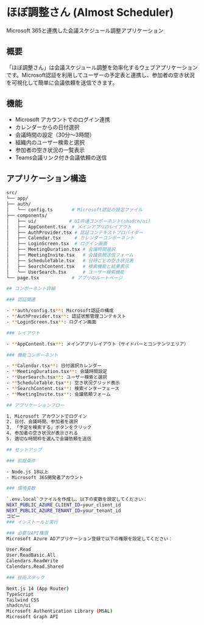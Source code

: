 # ほぼ調整さん (Almost Scheduler)

Microsoft 365と連携した会議スケジュール調整アプリケーション

## 概要

「ほぼ調整さん」は会議スケジュール調整を効率化するウェブアプリケーションです。Microsoft認証を利用してユーザーの予定表と連携し、参加者の空き状況を可視化して簡単に会議依頼を送信できます。

## 機能

- Microsoft アカウントでのログイン連携
- カレンダーからの日付選択
- 会議時間の設定（30分〜3時間）
- 組織内のユーザー検索と選択
- 参加者の空き状況の一覧表示
- Teams会議リンク付き会議依頼の送信

## アプリケーション構造
```bash
src/
└── app/
├── auth/
│   └── config.ts       # Microsoft認証の設定ファイル
├── components/
│   ├── ui/            # UI共通コンポーネント(shadcn/ui)
│   ├── AppContent.tsx  # メインアプリのレイアウト
│   ├── AuthProvider.tsx # 認証コンテキストプロバイダー
│   ├── Calendar.tsx     # カレンダーコンポーネント
│   ├── LoginScreen.tsx  # ログイン画面
│   ├── MeetingDuration.tsx # 会議時間選択
│   ├── MeetingInvite.tsx   # 会議依頼送信フォーム
│   ├── ScheduleTable.tsx   # 日時ごとの空き状況表
│   ├── SearchContent.tsx   # 検索機能と結果表示
│   └── UserSearch.tsx      # ユーザー検索機能
└── page.tsx            # アプリのルートページ

## コンポーネント詳細

### 認証関連

- **auth/config.ts**: Microsoft認証の構成
- **AuthProvider.tsx**: 認証状態管理コンテキスト
- **LoginScreen.tsx**: ログイン画面

### レイアウト

- **AppContent.tsx**: メインアプリレイアウト（サイドバーとコンテンツエリア）

### 機能コンポーネント

- **Calendar.tsx**: 日付選択カレンダー
- **MeetingDuration.tsx**: 会議時間設定
- **UserSearch.tsx**: ユーザー検索と選択
- **ScheduleTable.tsx**: 空き状況グリッド表示
- **SearchContent.tsx**: 検索インターフェース
- **MeetingInvite.tsx**: 会議依頼フォーム

## アプリケーションフロー

1. Microsoft アカウントでログイン
2. 日付、会議時間、参加者を選択
3. 「予定を検索する」ボタンをクリック
4. 参加者の空き状況が表示される
5. 適切な時間枠を選んで会議依頼を送信

## セットアップ

### 前提条件

- Node.js 18以上
- Microsoft 365開発者アカウント

### 環境変数

`.env.local`ファイルを作成し、以下の変数を設定してください：
NEXT_PUBLIC_AZURE_CLIENT_ID=your_client_id
NEXT_PUBLIC_AZURE_TENANT_ID=your_tenant_id
コピー
### インストールと実行

### 必要なAPI権限
Microsoft Azure ADアプリケーション登録で以下の権限を設定してください：

User.Read
User.ReadBasic.All
Calendars.ReadWrite
Calendars.Read.Shared

### 技術スタック

Next.js 14 (App Router)
TypeScript
Tailwind CSS
shadcn/ui
Microsoft Authentication Library (MSAL)
Microsoft Graph API

